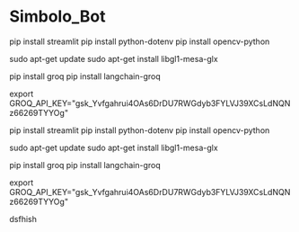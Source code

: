# Simbolo_Bot
pip install streamlit
pip install python-dotenv
pip install opencv-python

sudo apt-get update
sudo apt-get install libgl1-mesa-glx

pip install groq
pip install langchain-groq

export GROQ_API_KEY="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"


pip install streamlit
pip install python-dotenv
pip install opencv-python

sudo apt-get update
sudo apt-get install libgl1-mesa-glx

pip install groq
pip install langchain-groq

export GROQ_API_KEY="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"

dsfhish